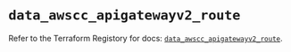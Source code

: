 # `data_awscc_apigatewayv2_route`

Refer to the Terraform Registory for docs: [`data_awscc_apigatewayv2_route`](https://registry.terraform.io/providers/hashicorp/awscc/0.70.0/docs/data-sources/apigatewayv2_route).
